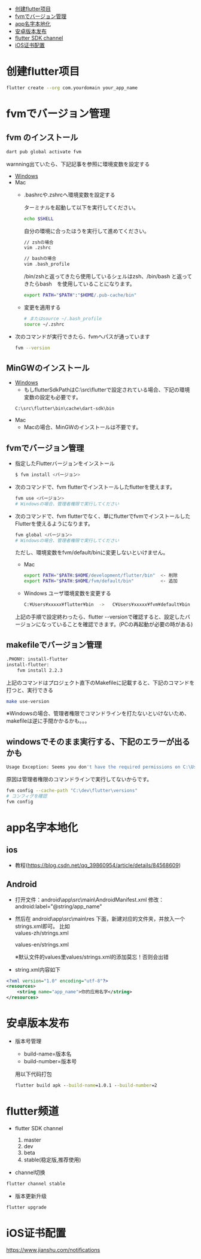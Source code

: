 - [创建flutter项目](#创建flutter项目)
- [fvmでバージョン管理](#fvmでバージョン管理)
- [app名字本地化](#app名字本地化)
- [安卓版本发布](#安卓版本发布)
- [flutter SDK channel](#flutter频道)
- [iOS证书配置](#iOS证书配置)


# 创建flutter项目
```bash
flutter create --org com.yourdomain your_app_name
```
# fvmでバージョン管理

## fvm のインストール
```bash
dart pub global activate fvm
```
warnning出ていたら、下記記事を参照に環境変数を設定する
- [Windows](https://qiita.com/idani/items/0e45d037b4c2a93840a7)
- Mac
  - .bashrcや.zshrcへ環境変数を設定する

    ターミナルを起動して以下を実行してください。
    ```bash
    echo $SHELL
    ```
    自分の環境に合ったほうを実行して進めてください。
    ```bash
    // zshの場合
    vim .zshrc

    // bashの場合
    vim .bash_profile
    ```

    /bin/zshと返ってきたら使用しているシェルはzsh、/bin/bash と返ってきたらbash　を使用していることになります。
    ```bash
    export PATH="$PATH":"$HOME/.pub-cache/bin"
    ```
  - 変更を適用する
    ```bash
    # またはsource ~/.bash_profile
    source ~/.zshrc
    ```
- 次のコマンドが実行できたら、fvmへパスが通っています
  ```bash
  fvm --version
  ```

## MinGWのインストール
- [Windows](https://note.com/tango9512357/n/nf4c237ebe684#0IZTI)
  - もしflutterSdkPathはC:\src\flutterで設定されている場合、下記の環境変数の設定も必要です。
  ```bash
  C:\src\flutter\bin\cache\dart-sdk\bin
  ```
- Mac
  - Macの場合、MinGWのインストールは不要です。

## fvmでバージョン管理
- 指定したFlutterバージョンをインストール
  ```bash
  $ fvm install <バージョン>
  ```
- 次のコマンドで、fvm flutterでインストールしたflutterを使えます。
  ```bash
  fvm use <バージョン>
  # Windowsの場合、管理者権限で実行してください
  ```

- 次のコマンドで、fvm flutterでなく、単にflutterでfvmでインストールしたFlutterを使えるようになります。
  ```bash
  fvm global <バージョン>
  # Windowsの場合、管理者権限で実行してください
  ```
  ただし、環境変数をfvm/default/binに変更しないといけません。
  - Mac
    ```bash
    export PATH="$PATH:$HOME/development/flutter/bin"  <- 削除
    export PATH="$PATH:$HOME/fvm/default/bin"　　　　　　<- 追加
    ```
  - Windows
    ユーザ環境変数を変更する
    ```bash
    C:¥Users¥xxxxx¥flutter¥bin  ->   C¥Users¥xxxxx¥fvm¥default¥bin
    ```
  上記の手順で設定終わったら、flutter --versionで確認すると、設定したバージョンになっていることを確認できます。(PCの再起動が必要の時がある)


## makefileでバージョン管理
```bash
.PHONY: install-flutter
install-flutter:
	fvm install 2.2.3
```
上記のコマンドはプロジェクト直下のMakefileに記載すると、下記のコマンドを打つと、実行できる
```bash
make use-version
```
※Windowsの場合、管理者権限でコマンドラインを打たないといけないため、makefileは逆に手間かかるかも。。。

## windowsでそのまま実行する、下記のエラーが出るかも
```bash
Usage Exception: Seems you don't have the required permissions on C:\Users\xxx\fvm On Windows FVM requires to run as an administrator or turn on developer... 
```
原因は管理者権限のコマンドラインで実行してないからです。
```bash
fvm config --cache-path "C:\dev\flutter\versions"
# コンフィグを確認
fvm config
```

# app名字本地化

## ios
- 教程(https://blog.csdn.net/qq_39860954/article/details/84568609)

## Android

- 打开文件：android\app\src\main\AndroidManifest.xml 
  修改：android:label="@string/app_name"

- 然后在 android\app\src\main\res 下面，新建对应的文件夹，并放入一个strings.xml即可。
  比如  
  values-zh/strings.xml 

  values-en/strings.xml

  ※默认文件的values里values/strings.xml的添加莫忘！否则会出错

- string.xml内容如下

``` xml
<?xml version="1.0" encoding="utf-8"?>
<resources>
    <string name="app_name">你的应用名字</string>
</resources>
```

# 安卓版本发布

- 版本号管理
  - build-name=版本名
  - build-number=版本号

  用以下代码打包

  ``` cmd
  flutter build apk --build-name=1.0.1 --build-number=2
  ```

# flutter频道

- flutter SDK channel
   1. master
   2. dev
   3. beta
   4. stable(稳定版,推荐使用)

- channel切换

``` cmd
flutter channel stable
```

- 版本更新升级
```cmd
flutter upgrade
```

# iOS证书配置
https://www.jianshu.com/notifications